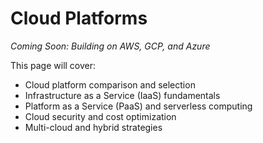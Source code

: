 # Cloud Platforms

*Coming Soon: Building on AWS, GCP, and Azure*

This page will cover:
- Cloud platform comparison and selection
- Infrastructure as a Service (IaaS) fundamentals
- Platform as a Service (PaaS) and serverless computing
- Cloud security and cost optimization
- Multi-cloud and hybrid strategies